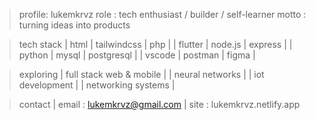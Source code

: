 > profile: lukemkrvz
> role   : tech enthusiast / builder / self-learner
> motto  : turning ideas into products


> tech stack
| html     | tailwindcss | php     |
| flutter  | node.js     | express |
| python   | mysql       | postgresql |
| vscode   | postman     | figma   |


> exploring
| full stack web & mobile |
| neural networks         |
| iot development         |
| networking systems       |


> contact
| email : lukemkrvz@gmail.com
| site  : lukemkrvz.netlify.app
